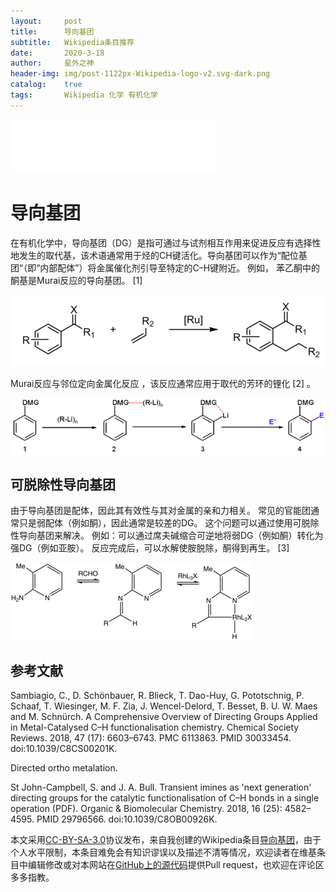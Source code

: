 ```yaml
---
layout:     post
title:      导向基团
subtitle:   Wikipedia条目推荐
date:       2020-3-18
author:     星外之神
header-img: img/post-1122px-Wikipedia-logo-v2.svg-dark.png
catalog:    true
tags:       Wikipedia 化学 有机化学
---
```


<iframe frameborder="no" border="0" marginwidth="0" marginheight="0" width="330" height="86" src="//music.163.com/outchain/player?type=2&id=1317145489&auto=1&height=66"></iframe>

# 导向基团

在有机化学中，导向基团（DG）是指可通过与试剂相互作用来促进反应有选择性地发生的取代基，该术语通常用于烃的CH键活化。导向基团可以作为“配位基团“（即“内部配体”）将金属催化剂引导至特定的C–H键附近。 例如， 苯乙酮中的酮基是Murai反应的导向基团。 [1]

![Murai反应 X=导向基团](/img/post-Figure_1._General_scheme_of_a_Murai_reaction.png)

Murai反应与邻位定向金属化反应 ，该反应通常应用于取代的芳环的锂化 [2] 。

![](/img/post-600px-Directedorthometalation.png)

## 可脱除性导向基团

由于导向基团是配体，因此其有效性与其对金属的亲和力相关。 常见的官能团通常只是弱配体（例如酮），因此通常是较差的DG。 这个问题可以通过使用可脱除性导向基团来解决。 例如：可以通过席夫碱缩合可逆地将弱DG（例如酮）转化为强DG（例如亚胺）。 反应完成后，可以水解使胺脱除，酮得到再生。 [3]

![通过2-氨基-3-甲基吡啶提供的可脱除性导向基活化CH键](/img/post-388px-JunTDG.png)

## 参考文献

 Sambiagio, C., D. Schönbauer, R. Blieck, T. Dao-Huy, G. Pototschnig, P. Schaaf, T. Wiesinger, M. F. Zia, J. Wencel-Delord, T. Besset, B. U. W. Maes and M. Schnürch. A Comprehensive Overview of Directing Groups Applied in Metal-Catalysed C–H functionalisation chemistry. Chemical Society Reviews. 2018, 47 (17): 6603–6743. PMC 6113863. PMID 30033454. doi:10.1039/C8CS00201K.

 Directed ortho metalation.

 St John-Campbell, S. and J. A. Bull. Transient imines as 'next generation' directing groups for the catalytic functionalisation of C–H bonds in a single operation (PDF). Organic & Biomolecular Chemistry. 2018, 16 (25): 4582–4595. PMID 29796566. doi:10.1039/C8OB00926K.

本文采用[CC-BY-SA-3.0](https://creativecommons.org/licenses/by-sa/3.0/)协议发布，来自我创建的Wikipedia条目[导向基团](https://zh.wikipedia.org/wiki/%E5%AF%BC%E5%90%91%E5%9F%BA%E5%9B%A2)，由于个人水平限制，本条目难免会有知识谬误以及描述不清等情况，欢迎读者在维基条目中编辑修改或对本网站在[GitHub上的源代码](https://github.com/wszqkzqk/wszqkzqk.github.io)提供Pull request，也欢迎在评论区多多指教。

